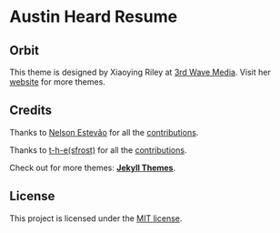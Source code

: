 
# Austin Heard Resume

## Orbit
This theme is designed by Xiaoying Riley at [3rd Wave Media](http://themes.3rdwavemedia.com/). 
Visit her [website](http://themes.3rdwavemedia.com/) for more themes.

## Credits

Thanks to [Nelson Estevão](https://github.com/nelsonmestevao) for all the [contributions](https://github.com/sharu725/online-cv/commits?author=nelsonmestevao).

Thanks to [t-h-e(sfrost)](https://github.com/t-h-e) for all the [contributions](https://github.com/sharu725/online-cv/commits?author=t-h-e).

Check out for more themes: [**Jekyll Themes**](http://jekyll-themes.com).

## License

This project is licensed under the [MIT license](LICENSE.txt).
